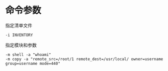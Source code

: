 # 命令参数

指定清单文件

```纯文本
-i INVENTORY
```

指定模块和参数

```纯文本
-m shell -a "whoami"
-m copy -a "remote_src=/root/1 remote_dest=/usr/local/ owner=username group=username mode=440"
```
